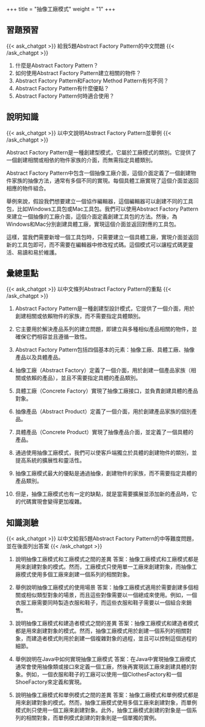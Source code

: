 +++
title = "抽像工廠模式"
weight = "1"
+++
## 習題預習
{{< ask_chatgpt >}}
給我5題Abstract Factory Pattern的中文問題
{{< /ask_chatgpt >}}



1. 什麼是Abstract Factory Pattern？
2. 如何使用Abstract Factory Pattern建立相關的物件？
3. Abstract Factory Pattern和Factory Method Pattern有何不同？
4. Abstract Factory Pattern有什麼優點？
5. Abstract Factory Pattern何時適合使用？   

## 說明知識
{{< ask_chatgpt >}}
以中文說明Abstract Factory Pattern並舉例
{{< /ask_chatgpt >}}



Abstract Factory Pattern是一種創建型模式，它屬於工廠模式的類別。它提供了一個創建相關或相依的物件家族的介面，而無需指定具體類別。

Abstract Factory Pattern中包含一個抽像工廠介面，這個介面定義了一個創建物件家族的抽像方法，通常有多個不同的實現。每個具體工廠實現了這個介面並返回相應的物件組合。

舉例來說，假設我們想要建立一個協作編輯器，這個編輯器可以創建不同的工具包，比如Windows工具包或Mac工具包。我們可以使用Abstract Factory Pattern來建立一個抽像的工廠介面，這個介面定義創建工具包的方法。然後，為Windows和Mac分別創建具體工廠，實現這個介面並返回對應的工具包。

這樣，當我們需要新增一個工具包時，只需要建立一個具體工廠，實現介面並返回新的工具包即可，而不需要在編輯器中修改程式碼。這個模式可以讓程式碼更靈活、易讀和易於維護。   

## 彙總重點
{{< ask_chatgpt >}}
以中文條列Abstract Factory Pattern的重點
{{< /ask_chatgpt >}}



1. Abstract Factory Pattern是一種創建型設計模式，它提供了一個介面，用於創建相關或依賴物件的家族，而不需要指定具體類別。

2. 它主要用於解決產品系列的建立問題，即建立與多種相似產品相關的物件，並確保它們相容並且遵循一致性。

3. Abstract Factory Pattern包括四個基本的元素：抽像工廠、具體工廠、抽像產品以及具體產品。

4. 抽像工廠（Abstract Factory）定義了一個介面，用於創建一個產品家族（相關或依賴的產品），並且不需要指定具體的產品類別。

5. 具體工廠（Concrete Factory）實現了抽像工廠接口，並負責創建具體的產品對象。

6. 抽像產品（Abstract Product）定義了一個介面，用於創建產品家族的個別產品。

7. 具體產品（Concrete Product）實現了抽像產品介面，並定義了一個具體的產品。

8. 通過使用抽像工廠模式，我們可以使客戶端獨立於具體的創建物件的類別，並提高系統的擴展性和靈活性。

9. 抽像工廠模式最大的優點是通過抽像，創建物件的家族，而不需要指定具體的產品類別。

10. 但是，抽像工廠模式也有一定的缺點，就是當需要擴展並添加新的產品時，它的代碼實現會變得更加複雜。   

## 知識測驗
{{< ask_chatgpt >}}
以中文給我5題Abstract Factory Pattern的中等難度問題，並在後面列出答案
{{< /ask_chatgpt >}}



1. 說明抽像工廠模式和工廠模式之間的差異
答案：抽像工廠模式和工廠模式都是用來創建對象的模式。然而，工廠模式只使用單一工廠來創建對象，而抽像工廠模式使用多個工廠來創建一個系列的相關對象。

2. 舉例說明抽像工廠模式的使用場景
答案：抽像工廠模式適用於需要創建多個相關或相似類型對象的場景，而且這些對像需要以一個總成來使用。例如，一個衣服工廠需要同時製造衣服和鞋子，而這些衣服和鞋子需要以一個組合來銷售。

3. 說明抽像工廠模式和建造者模式之間的差異
答案：抽像工廠模式和建造者模式都是用來創建對象的模式。然而，抽像工廠模式用於創建一個系列的相關對象，而建造者模式則用於創建一個複雜對象的過程，並且可以控制這個過程的細節。

4. 舉例說明在Java中如何實現抽像工廠模式
答案：在Java中實現抽像工廠模式通常會使用抽像類或接口來定義一個工廠，然後再實現該工廠來創建具體的對象。例如，一個衣服和鞋子的工廠可以使用一個ClothesFactory和一個ShoeFactory來定義和實現。

5. 說明抽像工廠模式和單例模式之間的差異
答案：抽像工廠模式和單例模式都是用來創建對象的模式。然而，抽像工廠模式使用多個工廠來創建對象，而單例模式則只使用一個工廠來創建對象。此外，抽像工廠模式創建的對象是一個系列的相關對象，而單例模式創建的對象則是一個單獨的實例。   

